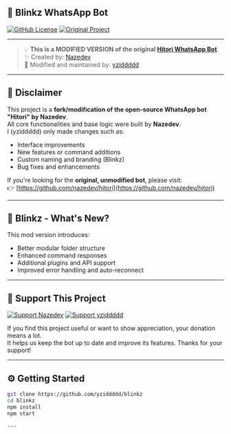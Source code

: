 ## 🔁 Blinkz WhatsApp Bot

[![GitHub License](https://img.shields.io/github/license/yziddddd/blinkz)](./LICENSE)
[![Original Project](https://img.shields.io/badge/Original-Hitori%20by%20Nazedev-blue)](https://github.com/nazedev/hitori)

---

> 💡 **This is a MODIFIED VERSION of the original [Hitori WhatsApp Bot](https://github.com/nazedev/hitori)**  
> ✨ Created by: [Nazedev](https://github.com/nazedev)  
> 🔧 Modified and maintained by: [yziddddd](https://github.com/yziddddd)

---

## 📌 Disclaimer

This project is a **fork/modification of the open-source WhatsApp bot "Hitori" by Nazedev**.  
All core functionalities and base logic were built by **Nazedev**.  
I (yziddddd) only made changes such as:
- Interface improvements
- New features or command additions
- Custom naming and branding (Blinkz)
- Bug fixes and enhancements

If you're looking for the **original, unmodified bot**, please visit:  
👉 [https://github.com/nazedev/hitori](https://github.com/nazedev/hitori)

---

## 🔄 Blinkz - What's New?

This mod version introduces:
- Better modular folder structure
- Enhanced command responses
- Additional plugins and API support
- Improved error handling and auto-reconnect

---

## 💖 Support This Project

[![Support Nazedev](https://img.shields.io/badge/Support%20Nazedev-Saweria-yellow?logo=buymeacoffee&style=for-the-badge)](https://saweria.co/nazedev)
[![Support yziddddd](https://img.shields.io/badge/Support%20yziddddd-Saweria-orange?logo=buymeacoffee&style=for-the-badge)](https://saweria.co/yziddddd)

If you find this project useful or want to show appreciation, your donation means a lot.  
It helps us keep the bot up to date and improve its features. Thanks for your support!

---

## ⚙️ Getting Started

```bash
git clone https://github.com/yziddddd/blinkz
cd blinkz
npm install
npm start

---
